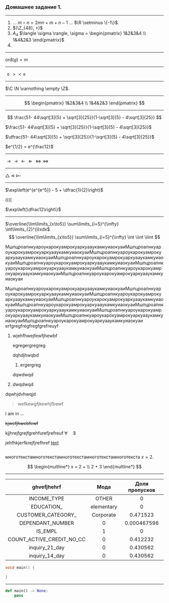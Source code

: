 ### Домашнее задание 1.

---



1. ... $m \circ n = 2mn + m + n - 1$ ... $\R \setminus \{-1\}$.
2. $(\Z_{48}, +)$
3. $A_4$ $\langle \sigma \rangle, \sigma = \begin{pmatrix} 1&2&3&4 \\ 1&4&2&3 \end{pmatrix}$
4. 

---

$\text{ord}(g) = m$

---

$\geq > < \leq$

---

$\C \N \varnothing \empty \Z$.

---

$$
\begin{pmatrix}
1&2&3&4 \\
1&4&2&3
\end{pmatrix}
$$

---

$$
\frac{51- 44\sqrt[3]{5} + \sqrt[3]{25}}{1-\sqrt[3]{5} - 4\sqrt[3]{25}}
$$

$\frac{51- 44\sqrt[3]{5} + \sqrt[3]{25}}{1-\sqrt[3]{5} - 4\sqrt[3]{25}}$

$\dfrac{51- 44\sqrt[3]{5} + \sqrt[3]{25}}{1-\sqrt[3]{5} - 4\sqrt[3]{25}}$

$e^{1/2} = e^{\frac12}$

----

$\rightarrow \to \leftarrow \Leftarrow \Leftrightarrow \iff$

---

$\triangle \triangleleft \triangleright \square$

---

$\exp\left(e^{e^{e^5}} - 5 + \dfrac{1}{2}\right)$

$\big( \Big( \bigg( \Bigg($

$\exp\left(\dfrac12\right\}$

---

$\overline{\lim\limits_{x\to5}} \sum\limits_{i=5}^{\infty} \int\limits_{2}^{i}xdx$
$$
\overline{\lim\limits_{x\to5}} \sum\limits_{i=5}^{\infty} \int \iint \iiint
$$

МшпцроапнкуароукарокуамрокуаркуааукамкуиаокуаиМшпцроапнкуароукарокуамрокуаркуааукамкуиаокуаиМшпцроапнкуароукарокуамрокуаркуааукамкуиаокуаиМшпцроапнкуароукарокуамрокуаркуааукамкуиаокуаиМшпцроапнкуароукарокуамрокуаркуааукамкуиаокуаиМшпцроапнкуароукарокуамрокуаркуааукамкуиаокуаиМшпцроапнкуароукарокуамрокуаркуааукамкуиаокуаиМшпцроапнкуароукарокуамрокуаркуааукамкуиаокуаи

<div style="page-break-after: always;"></div>

МшпцроапнкуароукарокуамрокуаркуааукамкуиаокуаиМшпцроапнкуароукарокуамрокуаркуааукамкуиаокуаиМшпцроапнкуароукарокуамрокуаркуааукамкуиаокуаиМшпцроапнкуароукарокуамрокуаркуааукамкуиаокуаиМшпцроапнкуароукарокуамрокуаркуааукамкуиаокуаиМшпцроапнкуароукарокуамрокуаркуааукамкуиаокуаиМшпцроапнкуароукарокуамрокуаркуааукамкуиаокуаиМшпцроапнкуароукарокуамрокуаркуааукамкуиаокуаиМшпцроапнкуароукарокуамрокуаркуааукамкуиаокуаи<br>erfgregfregfregfgrefreuyf

1. wjehfhwejfewfjhewbf

   egregergregreg

   dqhdjhwqbd

   1. ergergreg

   dqwdwqd

2. dwqdwqd

dqwhjdvhwqjd

> wefkewgfjkewhjfbewf

I am in <span style="font-family:Papyrus; font-size:4;">LOVE!</span>

~~kjwefjhwebfewf~~



kjjhrejfgrejfgrehfurefjrefreuf $\forall\quad \exists$

jehfhkjerfkrejfjrefhref [text](kjfhrjehfjerfrf.com)

![]()

многотекстамноготекстамноготекстамноготекстамноготекста $x = 2$.


$$
\begin{multline*}
x = 2 + \\ 
2 + 3
\end{multline*}
$$

---

|        ghvefjhehrf        |    Мода    | Доля пропусков |
| :-----------------------: | :--------: | :------------: |
|        INCOME_TYPE        |   OTHER    |       0        |
|        EDUCATION_         | elementary |       0        |
|    CUSTOMER_CATEGORY_     | Corporate  |    0.471523    |
|     DEPENDANT_NUMBER      |     0      |  0.000467596   |
|          IS_EMPL          |     1      |       0        |
| COUNT_ACTIVE_CREDIT_NO_CC |     0      |    0.412232    |
|      inquiry_21_day       |     0      |    0.430562    |
|      inquiry_14_day       |     0      |    0.430562    |

```cpp
void main() {
    
}
```

---

```python
def main() -> None:
    pass

```



